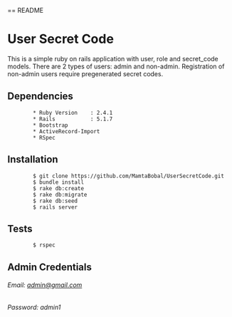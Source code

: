 == README

# User Secret Code

This is a simple ruby on rails application with user, role and secret_code models.
There are 2 types of users: admin and non-admin. Registration of non-admin users require pregenerated secret codes.

## Dependencies
            * Ruby Version    : 2.4.1
            * Rails           : 5.1.7
            * Bootstrap
            * ActiveRecord-Import
            * RSpec

## Installation
            $ git clone https://github.com/MamtaBobal/UserSecretCode.git
            $ bundle install
            $ rake db:create
            $ rake db:migrate
            $ rake db:seed
            $ rails server

## Tests
            $ rspec

## Admin Credentials
###### Email: admin@gmail.com
###### Password: admin1
